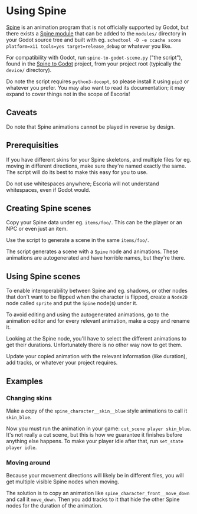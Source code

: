 # Using Spine

[Spine](http://esotericsoftware.com/spine-in-depth) is an animation program that is not
officially supported by Godot, but there exists a [Spine module](https://github.com/GodotExplorer/spine/)
that can be added to the `modules/` directory in your Godot source tree and built
with eg. `schedtool -D -e ccache scons platform=x11 tools=yes target=release_debug`
or whatever you like.

For compatibility with Godot, run `spine-to-godot-scene.py` ("the script"), found in the [Spine to Godot](https://github.com/mjtorn/spine-to-godot/) project, from your project root (typically the `device/` directory).

Do note the script requires `python3-docopt`, so please install it using `pip3` or whatever
you prefer. You may also want to read its documentation; it may expand to cover things not in the scope of Escoria!

## Caveats

Do note that Spine animations cannot be played in reverse by design.

## Prerequisities

If you have different skins for your Spine skeletons, and multiple files for eg. moving in different directions, make sure they're named exactly the same. The script will do its best to make this easy for you to use.

Do not use whitespaces anywhere; Escoria will not understand whitespaces, even if Godot would.

## Creating Spine scenes

Copy your Spine data under eg. `items/foo/`. This can be the player or an NPC or even just an item.

Use the script to generate a scene in the same `items/foo/`.

The script generates a scene with a `Spine` node and animations. These animations are autogenerated and have horrible names, but they're there.

## Using Spine scenes

To enable interoperability between Spine and eg. shadows, or other nodes that don't want to be flipped when the character is flipped,
create a `Node2D` node called `sprite` and put the `Spine` node(s) under it.

To avoid editing and using the autogenerated animations, go to the animation editor and for every relevant animation, make a copy and rename it.

Looking at the Spine node, you'll have to select the different animations to get their durations. Unfortunately there is no other way now to get them.

Update your copied animation with the relevant information (like duration), add tracks, or whatever your project requires.

## Examples

### Changing skins

Make a copy of the `spine_character__skin__blue` style animations to call it `skin_blue`.

Now you must run the animation in your game: `cut_scene player skin_blue`. It's not really a cut scene, but this is how we guarantee it finishes before anything else happens. To make your player idle after that, run `set_state player idle`.

### Moving around

Because your movement directions will likely be in different files, you will get multiple visible Spine nodes when moving.

The solution is to copy an animation like `spine_character_front__move_down` and call it `move_down`. Then you add tracks to it that hide the other Spine nodes for the duration of the animation.

